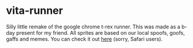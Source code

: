 # vita-runner
Silly little remake of the google chrome t-rex runner. This was made as a b-day present for my friend. All sprites are based on our local spoofs, goofs, gaffs and memes.
You can check it out [here](https://astupak.github.io/vita-runner/) (sorry, Safari users).
